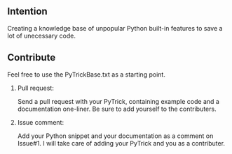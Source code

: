 ## Intention
Creating a knowledge base of unpopular Python built-in features to save a lot of unecessary code.

## Contribute
Feel free to use the PyTrickBase.txt as a starting point.

1. Pull request:

   Send a pull request with your PyTrick, containing example code and a documentation one-liner. Be sure to add   yourself to the contributers.

2. Issue comment:

   Add your Python snippet and your documentation as a comment on Issue#1. I will take care of adding your PyTrick and you as a contributer.
